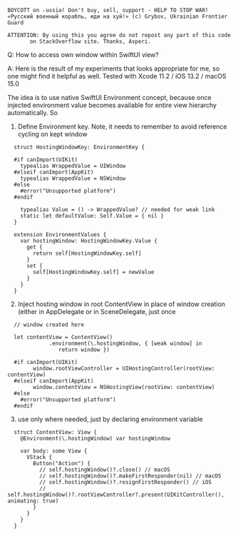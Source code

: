 ```
BOYCOTT on ᵣussia! Don't buy, sell, support - HELP TO STOP WAR!
«Русский военный корабль, иди на хуй!» (c) Grybov, Ukrainian Frontier Guard

ATTENTION: By using this you agree do not repost any part of this code
       on StackOverflow site. Thanks, Asperi.
```

Q: How to access own window within SwiftUI view?

A: Here is the result of my experiments that looks appropriate for me, so one might find it helpful as well. Tested with Xcode 11.2 / iOS 13.2 / macOS 15.0

The idea is to use native SwiftUI Environment concept, because once injected environment value becomes available for entire view hierarchy automatically. So

1) Define Environment key. Note, it needs to remember to avoid reference cycling on kept window

```
  struct HostingWindowKey: EnvironmentKey {
  
  #if canImport(UIKit)
    typealias WrappedValue = UIWindow
  #elseif canImport(AppKit)
    typealias WrappedValue = NSWindow
  #else
    #error("Unsupported platform")
  #endif
  
    typealias Value = () -> WrappedValue? // needed for weak link
    static let defaultValue: Self.Value = { nil }
  }
  
  extension EnvironmentValues {
    var hostingWindow: HostingWindowKey.Value {
      get {
        return self[HostingWindowKey.self]
      }
      set {
        self[HostingWindowKey.self] = newValue
      }
    }
  }
```

2) Inject hosting window in root ContentView in place of window creation (either in AppDelegate or in SceneDelegate, just once

```
  // window created here
  
  let contentView = ContentView()
             .environment(\.hostingWindow, { [weak window] in
                return window })
  
  #if canImport(UIKit)
    	window.rootViewController = UIHostingController(rootView: contentView)
  #elseif canImport(AppKit)
     	window.contentView = NSHostingView(rootView: contentView)
  #else
    #error("Unsupported platform")
  #endif
```

3) use only where needed, just by declaring environment variable

```
  struct ContentView: View {
    @Environment(\.hostingWindow) var hostingWindow
    
    var body: some View {
      VStack {
        Button("Action") {
          // self.hostingWindow()?.close() // macOS
          // self.hostingWindow()?.makeFirstResponder(nil) // macOS
          // self.hostingWindow()?.resignFirstResponder() // iOS
          // self.hostingWindow()?.rootViewController?.present(UIKitController(), animating: true)
        }
      }
    }
  }
```
